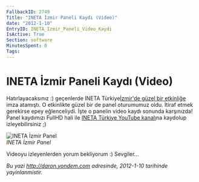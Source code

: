 ```yaml
---
FallbackID: 2749
Title: "INETA İzmir Paneli Kaydı (Video)"
date: "2012-1-10"
EntryID: INETA_Izmir_Paneli_Video_Kaydi
IsActive: True
Section: software
MinutesSpent: 0
Tags: 
---
```

# INETA İzmir Paneli Kaydı (Video)
Hatırlayacaksınız :) geçenlerde INETA Türkiye[İzmir'de güzel bir
etkinliğe](http://daron.yondem.com/tr/post/INETA_Izmir_Etkinligi_Geldi_Gecti)
imza atamıştı. O etkinlikte güzel bir de panel oturumumuz oldu. İtiraf
etmek gerekirse epey eğlenceliydi. İşte o panelin video kaydı sonunda
karşınızda! Panel kaydımızı FullHD hali ile [INETA Türkiye YouTube
kanalı](http://www.youtube.com/watch?v=7NnUQwU1YfE&context=C362e4afADOEgsToPDskKbn2UG8cIJYs6e9QQKczzH)na
kaydolup izleyebilirsiniz ;)

![INETA İzmir
Panel](media/INETA_Izmir_Paneli_Video_Kaydi/ineta_izmir_panel.jpg)\
*INETA İzmir Panel*

Videoyu izleyenlerden yorum bekliyorum :) Sevgiler...



*Bu yazi http://daron.yondem.com adresinde, 2012-1-10 tarihinde yayinlanmistir.*
